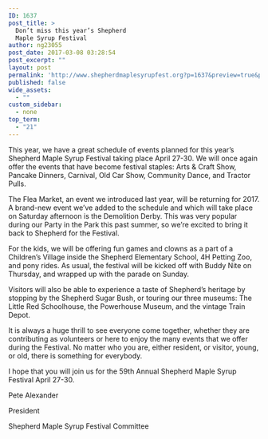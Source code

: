 ```yaml
---
ID: 1637
post_title: >
  Don’t miss this year’s Shepherd
  Maple Syrup Festival
author: ng23055
post_date: 2017-03-08 03:28:54
post_excerpt: ""
layout: post
permalink: 'http://www.shepherdmaplesyrupfest.org?p=1637&preview=true&preview_id=1637'
published: false
wide_assets:
  - ""
custom_sidebar:
  - none
top_term:
  - "21"
---
```

<p>This year, we have a great schedule of events planned for this year’s Shepherd Maple Syrup Festival taking place April 27-30.  We will once again offer the events that have become festival staples: Arts & Craft Show, Pancake Dinners, Carnival, Old Car Show, Community Dance, and Tractor Pulls.</p>
<p>The Flea Market, an event we introduced last year, will be returning for 2017. A brand-new event we’ve added to the schedule and which will take place on Saturday afternoon is the Demolition Derby. This was very popular during our Party in the Park this past summer, so we’re excited to bring it back to Shepherd for the Festival.</p>
<p>For the kids, we will be offering fun games and clowns as a part of a Children’s Village inside the Shepherd Elementary School, 4H Petting Zoo, and pony rides. As usual, the festival will be kicked off with Buddy Nite on Thursday, and wrapped up with the parade on Sunday.</p>
<p>Visitors will also be able to experience a taste of Shepherd’s heritage by stopping by the Shepherd Sugar Bush, or touring our three museums: The Little Red Schoolhouse, the Powerhouse Museum, and the vintage Train Depot.</p>
<p>It is always a huge thrill to see everyone come together, whether they are contributing as volunteers or here to enjoy the many events that we offer during the Festival. No matter who you are, either resident, or visitor, young, or old, there is something for everybody.</p>
<p>I hope that you will join us for the 59th Annual Shepherd Maple Syrup Festival April 27-30.</p>
<p></p>
<p>Pete Alexander</p>
<p>President</p>
<p>Shepherd Maple Syrup Festival Committee</p>